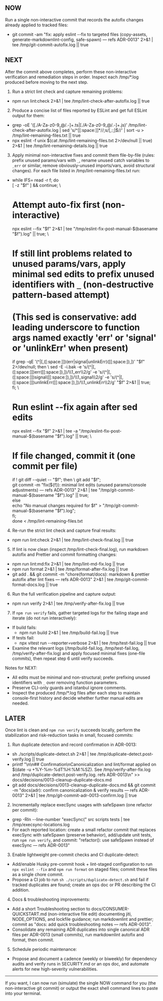 ## NOW

Run a single non-interactive commit that records the autofix changes already applied to tracked files:
- git commit -am "fix: apply eslint --fix to targeted files (copy-assets, generate-markdownlint-config, safe-spawn) — refs ADR-0013" 2>&1 | tee /tmp/git-commit-autofix.log || true

## NEXT

After the commit above completes, perform these non-interactive verification and remediation steps in order. Inspect each /tmp/*.log produced before moving to the next step.

1) Run a strict lint check and capture remaining problems:
- npm run lint:check 2>&1 | tee /tmp/lint-check-after-autofix.log || true

2) Produce a concise list of files reported by ESLint and get full ESLint output for them:
- grep -oE '([./A-Za-z0-9_@/.-]+\.ts|[./A-Za-z0-9_@/.-]+\.js)' /tmp/lint-check-after-autofix.log | sed 's/^[[:space:]]*//;s/[,:;]$//' | sort -u > /tmp/lint-remaining-files.txt || true
- npx eslint -f unix $(cat /tmp/lint-remaining-files.txt 2>/dev/null || true) 2>&1 | tee /tmp/lint-remaining-details.log || true

3) Apply minimal non-interactive fixes and commit them file-by-file (rules: prefix unused params/vars with `_`, rename unused catch variables to `_err` or similar, remove obviously-unused imports/vars, avoid structural changes). For each file listed in /tmp/lint-remaining-files.txt run:
- while IFS= read -r f; do \
    [ -z "$f" ] && continue; \
    # Attempt auto-fix first (non-interactive)
    npx eslint --fix "$f" 2>&1 | tee "/tmp/eslint-fix-post-manual-$(basename "$f").log" || true; \
    # If still lint problems related to unused params/vars, apply minimal sed edits to prefix unused identifiers with `_` (non-destructive pattern-based attempt)
    # (This sed is conservative: add leading underscore to function args named exactly 'err' or 'signal' or 'unlinkErr' when present)
    if grep -qE '(^|[,([:space:]])(err|signal|unlinkErr)([[:space:]),])' "$f" 2>/dev/null; then \
      sed -E -i.bak -e 's/(^|[,([:space:]])err([[:space:]),])/\\1_err\\2/g' -e 's/(^|[,([:space:]])signal([[:space:]),])/\\1_signal\\2/g' -e 's/(^|[,([:space:]])unlinkErr([[:space:]),])/\\1_unlinkErr\\2/g' "$f" 2>&1 || true; \
    fi; \
    # Run eslint --fix again after sed edits
    npx eslint --fix "$f" 2>&1 | tee -a "/tmp/eslint-fix-post-manual-$(basename "$f").log" || true; \
    # If file changed, commit it (one commit per file)
    if ! git diff --quiet -- "$f"; then \
      git add "$f"; \
      git commit -m "fix(${f}): minimal lint edits (unused params/console adjustments) — refs ADR-0013" 2>&1 | tee "/tmp/git-commit-manual-$(basename "$f").log" || true; \
    else \
      echo "No manual changes required for $f" > "/tmp/git-commit-manual-$(basename "$f").log"; \
    fi; \
  done < /tmp/lint-remaining-files.txt

4) Re-run the strict lint check and capture final results:
- npm run lint:check 2>&1 | tee /tmp/lint-check-final.log || true

5) If lint is now clean (inspect /tmp/lint-check-final.log), run markdown autofix and Prettier and commit formatting changes:
- npm run lint:md:fix 2>&1 | tee /tmp/lint-md-fix.log || true
- npm run format 2>&1 | tee /tmp/format-after-fix.log || true
- git add . && git commit -m "chore(format/docs): markdown & prettier autofix after lint fixes — refs ADR-0013" 2>&1 | tee /tmp/git-commit-format-docs.log || true

6) Run the full verification pipeline and capture output:
- npm run verify 2>&1 | tee /tmp/verify-after-fix.log || true

7) If `npm run verify` fails, gather targeted logs for the failing stage and iterate (do not run interactively):
- If build fails:
  - npm run build 2>&1 | tee /tmp/build-fail.log || true
- If tests fail:
  - npx vitest run --reporter=verbose 2>&1 | tee /tmp/test-fail.log || true
- Examine the relevant logs (/tmp/build-fail.log, /tmp/test-fail.log, /tmp/verify-after-fix.log) and apply focused minimal fixes (one-file commits), then repeat step 6 until verify succeeds.

Notes for NEXT:
- All edits must be minimal and non-structural; prefer prefixing unused identifiers with `_` over removing function parameters.
- Preserve CLI-only guards and istanbul ignore comments.
- Inspect the produced /tmp/*.log files after each step to maintain console-first history and decide whether further manual edits are needed.

## LATER

Once lint is clean and `npm run verify` succeeds locally, perform the stabilization and risk-reduction tasks in small, focused commits:

1) Run duplicate detection and record confirmation in ADR-0013:
- sh ./scripts/duplicate-detect.sh 2>&1 | tee /tmp/duplicate-detect.post-verify.log || true
- printf "\n\n## Confirmation\nCanonicalization and lint/format applied on $(date -u +%Y-%m-%dT%H:%M:%SZ). See /tmp/verify-after-fix.log and /tmp/duplicate-detect.post-verify.log. refs ADR-0013\n" >> docs/decisions/0013-cleanup-duplicate-docs.md
- git add docs/decisions/0013-cleanup-duplicate-docs.md && git commit -m "docs(adr): confirm canonicalization & verify results — refs ADR-0013" 2>&1 | tee /tmp/git-commit-adr-0013-confirm.log || true

2) Incrementally replace execSync usages with safeSpawn (one refactor per commit):
- grep -RIn --line-number "execSync(" src scripts tests | tee /tmp/execsync-locations.log
- For each reported location: create a small refactor commit that replaces execSync with safeSpawn (preserve behavior), add/update unit tests, run `npm run verify`, and commit: "refactor(<file>): use safeSpawn instead of execSync — refs ADR-0013"

3) Enable lightweight pre-commit checks and CI duplicate-detect:
- Add/enable Husky pre-commit hook + lint-staged configuration to run `npx eslint --fix` and `npm run format` on staged files; commit these files as a single chore commit.
- Propose a CI job to run `sh ./scripts/duplicate-detect.sh` and fail if tracked duplicates are found; create an ops doc or PR describing the CI addition.

4) Docs & troubleshooting improvements:
- Add a short Troubleshooting section to docs/CONSUMER-QUICKSTART.md (non-interactive file edit) documenting jiti, NODE_OPTIONS, and lockfile guidance; run markdownlint and prettier; commit as "docs: add quick troubleshooting notes — refs ADR-0013".
- Consolidate any remaining ADR duplicates into single canonical ADR files per ADR-0013 (small commits), run markdownlint autofix and format, then commit.

5) Schedule periodic maintenance:
- Propose and document a cadence (weekly or biweekly) for dependency audits and verify runs in SECURITY.md or an ops doc, and automate alerts for new high-severity vulnerabilities.

---

If you want, I can now run (simulate) the single NOW command for you (the non-interactive git commit) or output the exact shell command lines to paste into your terminal.